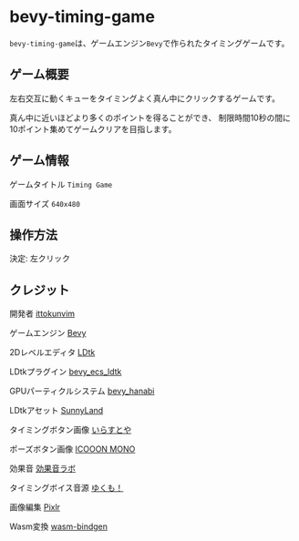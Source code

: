# bevy-timing-game

`bevy-timing-game`は、ゲームエンジン`Bevy`で作られたタイミングゲームです。

## ゲーム概要

左右交互に動くキューをタイミングよく真ん中にクリックするゲームです。

真ん中に近いほどより多くのポイントを得ることができ、
制限時間10秒の間に10ポイント集めてゲームクリアを目指します。

## ゲーム情報

ゲームタイトル `Timing Game`

画面サイズ `640x480`

## 操作方法

決定: 左クリック

## クレジット

開発者 [ittokunvim](https://github.com/ittokunvim)

ゲームエンジン [Bevy](https://bevyengine.org)

2Dレベルエディタ [LDtk](https://ldtk.io)

LDtkプラグイン [bevy_ecs_ldtk](https://github.com/Trouv/bevy_ecs_ldtk)

GPUパーティクルシステム [bevy_hanabi](https://github.com/djeedai/bevy_hanabi)

LDtkアセット [SunnyLand](https://ansimuz.itch.io/sunny-land-pixel-game-art)

タイミングボタン画像 [いらすとや](https://www.irasutoya.com/)

ポーズボタン画像 [ICOOON MONO](https://icooon-mono.com/)

効果音 [効果音ラボ](https://soundeffect-lab.info)

タイミングボイス音源 [ゆくも！](https://www.yukumo.net/)

画像編集 [Pixlr](https://pixlr.com)

Wasm変換 [wasm-bindgen](https://github.com/rustwasm/wasm-bindgen)
